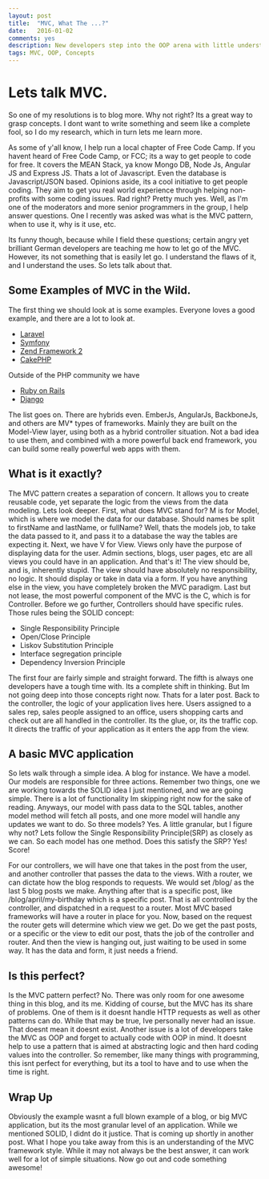 ```yaml
---
layout: post
title:  "MVC, What The ...?"
date:   2016-01-02
comments: yes
description: New developers step into the OOP arena with little understanding of the MVC idea.  
tags: MVC, OOP, Concepts
---
```


# Lets talk MVC.

So one of my resolutions is to blog more. Why not right? Its a great way to grasp concepts. I dont want to write something and seem like a complete fool, so I do my research, which in turn lets me learn more.

As some of y'all know, I help run a local chapter of Free Code Camp. If you havent heard of Free Code Camp, or FCC; its a way to get people to code for free. It covers the MEAN Stack, ya know Mongo DB, Node Js, Angular JS and Express JS. Thats a lot of Javascript. Even the database is Javascript/JSON based. Opinions aside, its a cool initiative to get people coding. They aim to get you real world experience through helping non-profits with some coding issues. Rad right? Pretty much yes. Well, as I'm one of the moderators and more senior programmers in the group, I help answer questions. One I recently was asked was what is the MVC pattern, when to use it, why is it use, etc.

Its funny though, because while I field these questions; certain angry yet brilliant German developers are teaching me how to let go of the MVC. However, its not something that is easily let go. I understand the flaws of it, and I understand the uses. So lets talk about that.

## Some Examples of MVC in the Wild.

The first thing we should look at is some examples. Everyone loves a good example, and there are a lot to look at.

* [Laravel](https://laravel.com)
* [Symfony](https://symfony.com)
* [Zend Framework 2](http://framework.zend.com)
* [CakePHP](http://cakephp.org)

Outside of the PHP community we have

* [Ruby on Rails](http://rubyonrails.org)
* [Django](https://www.djangoproject.com)

The list goes on. There are hybrids even. EmberJs, AngularJs, BackboneJs, and others are MV* types of frameworks. Mainly they are built on the Model-View layer, using both as a hybrid controller situation. Not a bad idea to use them, and combined with a more powerful back end framework, you can build some really powerful web apps with them.

## What is it exactly?

The MVC pattern creates a separation of concern. It allows you to create reusable code, yet separate the logic from the views from the data modeling. Lets look deeper. First, what does MVC stand for? M is for Model, which is where we model the data for our database. Should names be split to firstName and lastName, or fullName? Well, thats the models job, to take the data passed to it, and pass it to a database the way the tables are expecting it. Next, we have V for View. Views only have the purpose of displaying data for the user. Admin sections, blogs, user pages, etc are all views you could have in an application. And that's it! The view should be, and is, inherently stupid. The view should have absolutely no responsibility, no logic. It should display or take in data via a form. If you have anything else in the view, you have completely broken the MVC paradigm. Last but not lease, the most powerful component of the MVC is the C, which is for Controller. Before we go further, Controllers should have specific rules. Those rules being the SOLID concept:

* Single Responsibility Principle
* Open/Close Principle
* Liskov Substitution Principle
* Interface segregation principle
* Dependency Inversion Principle

The first four are fairly simple and straight forward. The fifth is always one developers have a tough time with. Its a complete shift in thinking. But Im not going deep into those concepts right now. Thats for a later post. Back to the controller, the logic of your application lives here. Users assigned to a sales rep, sales people assigned to an office, users shopping carts and check out are all handled in the controller. Its the glue, or, its the traffic cop. It directs the traffic of your application as it enters the app from the view.

## A basic MVC application

So lets walk through a simple idea. A blog for instance. We have a model. Our models are responsible for three actions. Remember two things, one we are working towards the SOLID idea I just mentioned, and we are going simple. There is a lot of functionality Im skipping right now for the sake of reading. Anyways, our model with pass data to the SQL tables, another model method will fetch all posts, and one more model will handle any updates we want to do. So three models? Yes. A little granular, but I figure why not? Lets follow the Single Responsibility Principle(SRP) as closely as we can. So each model has one method. Does this satisfy the SRP? Yes! Score!

For our controllers, we will have one that takes in the post from the user, and another controller that passes the data to the views. With a router, we can dictate how the blog responds to requests. We would set /blog/ as the last 5 blog posts we make. Anything after that is a specific post, like /blog/april/my-birthday which is a specific post. That is all controlled by the controller, and dispatched in a request to a router. Most MVC based frameworks will have a router in place for you. Now, based on the request the router gets will determine which view we get. Do we get the past posts, or a specific or the view to edit our post, thats the job of the controller and router. And then the view is hanging out, just waiting to be used in some way. It has the data and form, it just needs a friend.

## Is this perfect?

Is the MVC pattern perfect? No. There was only room for one awesome thing in this blog, and its me. Kidding of course, but the MVC has its share of problems. One of them is it doesnt handle HTTP requests as well as other patterns can do. While that may be true, Ive personally never had an issue. That doesnt mean it doesnt exist. Another issue is a lot of developers take the MVC as OOP and forget to actually code with OOP in mind. It doesnt help to use a pattern that is aimed at abstracting logic and then hard coding values into the controller. So remember, like many things with programming, this isnt perfect for everything, but its a tool to have and to use when the time is right.

## Wrap Up

Obviously the example wasnt a full blown example of a blog, or big MVC application, but its the most granular level of an application. While we mentioned SOLID, I didnt do it justice. That is coming up shortly in another post. What I hope you take away from this is an understanding of the MVC framework style. While it may not always be the best answer, it can work well for a lot of simple situations. Now go out and code something awesome!
